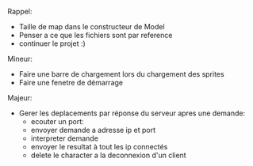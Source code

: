 Rappel:
- Taille de map dans le constructeur de Model
- Penser a ce que les fichiers sont par reference
- continuer le projet :)

Mineur:
- Faire une barre de chargement lors du chargement des sprites
- Faire une fenetre de démarrage

Majeur:
- Gerer les deplacements par réponse du serveur apres une demande:
  - ecouter un port:
  - envoyer demande a adresse ip et port
  - interpreter demande
  - envoyer le resultat à tout les ip connectés
  - delete le character a la deconnexion d'un client
